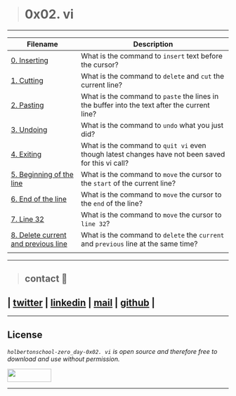 > # 0x02. vi
---
| **Filename** | **Description** |
|---|---|
| [0. Inserting](./0-inserting) | What is the command to `insert` text before the cursor?  |
| [1. Cutting](./1-cutting) | What is the command to `delete` and `cut` the current line?  |
| [2. Pasting](./2-pasting) | What is the command to `paste` the lines in the buffer into the text after the current line?  |
| [3. Undoing](./3-undoing) | What is the command to `undo` what you just did?  |
| [4. Exiting](./4-exiting) | What is the command to `quit vi` even though latest changes have not been saved for this vi call?  |
| [5. Beginning of the line](./5-beginning_line) | What is the command to `move` the cursor to the `start` of the current line?  |
| [6. End of the line](./6-end_line) | What is the command to `move` the cursor to the `end` of the line?  |
| [7. Line 32](./100-move_to_line) | What is the command to `move` the cursor to `line 32`?  |
| [8. Delete current and previous line](./101-delete_line) | What is the command to `delete` the `current` and `previous` line at the same time?  |
|   |    |
---
> ## contact 💬

## | [twitter](https://twitter.com/RICARDO1470) | [linkedin](https://www.linkedin.com/in/ricardo-alfonso-camayo/) | [mail](1466@holbertonschool.com) | [github](https://github.com/ricardo1470/README/blob/master/README.md) |

---

## License
*`holbertonschool-zero_day-0x02. vi` is open source and therefore free to download and use without permission.*

<a href="url"><img src="https://www.holbertonschool.com/holberton-logo.png" align="middle" width="100" height="30"></a>

---
